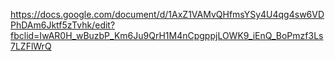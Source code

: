 https://docs.google.com/document/d/1AxZ1VAMvQHfmsYSy4U4qg4sw6VDPhDAm6Jktf5zTvhk/edit?fbclid=IwAR0H_wBuzbP_Km6Ju9QrH1M4nCpgppjLOWK9_iEnQ_BoPmzf3Ls7LZFlWrQ
